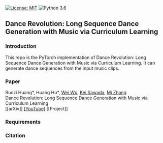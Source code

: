 [![License: MIT](https://img.shields.io/badge/License-MIT-yellow.svg)](https://opensource.org/licenses/MIT)
![Python 3.6](https://img.shields.io/badge/python-3.6-green.svg)
## Dance Revolution: Long Sequence Dance Generation with Music via Curriculum Learning

### Introduction
This repo is the PyTorch implementation of Dance Revolution: Long Sequence Dance Generation with Music via Curriculum Learning. It can generate dance sequences from the input music clips.

### Paper 
Ruozi Huang*, Huang Hu*, [Wei Wu](https://sites.google.com/view/wei-wu-homepage), [Kei Sawada](http://www.sp.nitech.ac.jp/~swdkei/index.html), [Mi Zhang](http://homepage.fudan.edu.cn/zhangmi/en) <br/>
Dance Revolution: Long Sequence Dance Generation with Music via Curriculum Learning <br/>
[[arXiv]] [[YouTube]](https://www.youtube.com/watch?v=P6yhfv3vpDI) [[Project]]

### Requirements

### Citation
